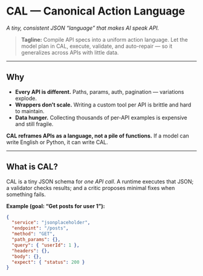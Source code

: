 # CAL — Canonical Action Language
*A tiny, consistent JSON “language” that makes AI speak API.*

> **Tagline:** Compile API specs into a uniform action language. Let the model plan in CAL, execute, validate, and auto-repair — so it generalizes across APIs with little data.

---

## Why
- **Every API is different.** Paths, params, auth, pagination — variations explode.
- **Wrappers don’t scale.** Writing a custom tool per API is brittle and hard to maintain.
- **Data hunger.** Collecting thousands of per-API examples is expensive and still fragile.

**CAL reframes APIs as a language, not a pile of functions.** If a model can write English or Python, it can write CAL.

---

## What is CAL?
CAL is a tiny JSON schema for *one API call*. A runtime executes that JSON; a validator checks results; and a critic proposes minimal fixes when something fails.

**Example (goal: “Get posts for user 1”):**
```json
{
  "service": "jsonplaceholder",
  "endpoint": "/posts",
  "method": "GET",
  "path_params": {},
  "query": { "userId": 1 },
  "headers": {},
  "body": {},
  "expect": { "status": 200 }
}

